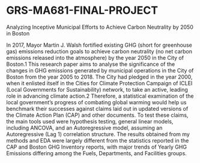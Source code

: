 # GRS-MA681-FINAL-PROJECT
Analyzing Inceptive Municipal Efforts to Achieve Carbon Neutrality by 2050 in Boston

In 2017, Mayor Martin J. Walsh fortified existing GHG (short for greenhouse gas) emissions reduction goals to achieve carbon neutrality (no net carbon emissions released into the atmosphere) by the year 2050 in the City of Boston.1 This research paper aims to analyse the significance of the changes in GHG emissions generated by municipal operations in the City of Boston from the year 2005 to 2018. The City had pledged in the year 2000, when it enlisted itself in the Cities for Climate Protection Campaign of ICLEI (Local Governments for Sustainability) network, to take an active, leading role in advancing climate action.2 Therefore, a statistical examination of the local government’s progress of combating global warming would help us benchmark their successes against claims laid out in updated versions of the Climate Action Plan (CAP) and other documents. To test these claims, the main tools used were hypothesis testing, general linear models, including ANCOVA, and an Autoregressive model, assuming an Autoregressive (Lag 1) correlation structure. The results obtained from my methods and EDA were largely different from the statistics reported in the CAP and Boston GHG Inventory reports, with major trends of Yearly GHG Emissions differing among the Fuels, Departments, and Facilities groups.
